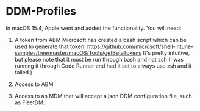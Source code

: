 # DDM-Profiles

In macOS 15.4, Apple went and added the functionality. You will need:

1) A token from ABM
Microsoft has created a bash script which can be used to generate that token. https://github.com/microsoft/shell-intune-samples/tree/master/macOS/Tools/getBetaTokens It's pretty intuitive, but please note that it must be run through bash and not zsh (I was running it through Code Runner and had it set to always use zsh and it failed.)

2) Access to ABM

3) Access to an MDM that will accept a json DDM configuration file, such as FleetDM.